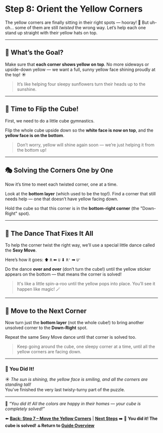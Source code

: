 # Step 8: Orient the Yellow Corners

The yellow corners are finally sitting in their right spots — hooray! 🎉 But uh-oh… some of them are still *twisted* the wrong way. Let’s help each one stand up straight with their yellow hats on top.

---

## 🧠 What’s the Goal?

Make sure that **each corner shows yellow on top**. No more sideways or upside-down yellow — we want a full, sunny yellow face shining proudly at the top! ☀️

> It’s like helping four sleepy sunflowers turn their heads up to the sunshine.

---

## 🔄 Time to Flip the Cube!

First, we need to do a little cube gymnastics.

Flip the whole cube upside down so the **white face is now on top**, and the **yellow face is on the bottom**.

> Don’t worry, yellow will shine again soon — we’re just helping it from the bottom up!

---

## 🎭 Solving the Corners One by One

Now it’s time to meet each twisted corner, one at a time.

Look at the **bottom layer** (which used to be the top!). Find a corner that still needs help — one that doesn’t have yellow facing down.

Hold the cube so that this corner is in the **bottom-right corner** (the "Down-Right" spot).

---

## 💃 The Dance That Fixes It All

To help the corner twist the right way, we’ll use a special little dance called the **Sexy Move**.

Here’s how it goes:
⬆ `R` ⬅ `U` ⬇ `R'` ➡ `U'`

Do the dance **over and over** (don’t turn the cube!) until the yellow sticker appears on the bottom — that means the corner is solved!

> It's like a little spin-a-roo until the yellow pops into place. You’ll see it happen like magic! 🪄

---

## 🔁 Move to the Next Corner

Now turn just the **bottom layer** (not the whole cube!) to bring another unsolved corner to the **Down-Right** spot.

Repeat the same Sexy Move dance until that corner is solved too.

> Keep going around the cube, one sleepy corner at a time, until all the yellow corners are facing down.

---

### 🎊 You Did It!

☀️ *The sun is shining, the yellow face is smiling, and all the corners are standing tall!*  
You’ve finished the very last twisty-turny part of the puzzle.

---

🎉 _“You did it! All the colors are happy in their homes — your cube is completely solved!”_

⬅️ **[Back: Step 7 – Move the Yellow Corners](07_move_corners.md)** | [**Next Steps**](Next%20Steps.md) ➡️
🏁 **You did it! The cube is solved!**
**🔝 Return to [Guide Overview](index.md)**
